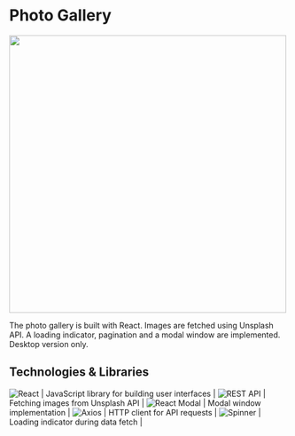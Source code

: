 # Photo Gallery

<img src="https://goit-react-hw-04-two-bay.vercel.app/gallery-screenshot.png" width="500">

The photo gallery is built with React. Images are fetched using Unsplash API. A loading indicator, pagination and a modal window are implemented. Desktop version only.

## Technologies & Libraries

![React](https://img.shields.io/badge/-React-61DAFB?logo=react&logoColor=white&style=for-the-badge) | JavaScript library for building user interfaces |
![REST API](https://img.shields.io/badge/-REST%20API-FF6C37?logo=api&logoColor=white&style=for-the-badge) | Fetching images from Unsplash API |
![React Modal](https://img.shields.io/badge/-React%20Modal-000000?logo=react&logoColor=white&style=for-the-badge) | Modal window implementation |
![Axios](https://img.shields.io/badge/-Axios-5A29E4?logo=axios&logoColor=white&style=for-the-badge) | HTTP client for API requests |
![Spinner](https://img.shields.io/badge/-Spinner-00D1B2?logo=loading&logoColor=white&style=for-the-badge) | Loading indicator during data fetch |
